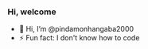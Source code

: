 ### Hi, **welcome**

- 👋 Hi, I’m @pindamonhangaba2000
- ⚡ Fun fact: I don't know how to code
<!---
pindamonhangaba2000/pindamonhangaba2000 is a ✨ special ✨ repository because its `README.md` (this file) appears on your GitHub profile.
You can click the Preview link to take a look at your changes.
--->
